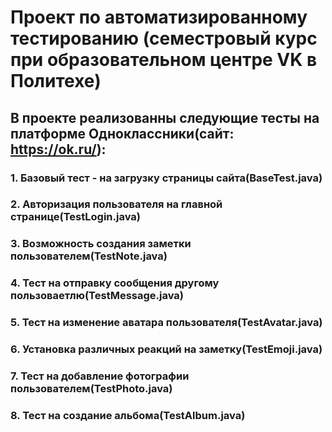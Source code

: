 # Проект по автоматизированному тестированию (семестровый курс при образовательном центре VK в Политехе)
## В проекте реализованны следующие тесты на платформе Одноклассники(сайт: https://ok.ru/):
### 1. Базовый тест - на загрузку страницы сайта(BaseTest.java)
### 2. Авторизация пользователя на главной странице(TestLogin.java) 
### 3. Возможность создания заметки пользователем(TestNote.java)
### 4. Тест на отправку сообщения другому пользоваетлю(TestMessage.java)
### 5. Тест на изменение аватара пользователя(TestAvatar.java)
### 6. Установка различных реакций на заметку(TestEmoji.java)
### 7. Тест на добавление фотографии пользователем(TestPhoto.java)
### 8. Тест на создание альбома(TestAlbum.java)
